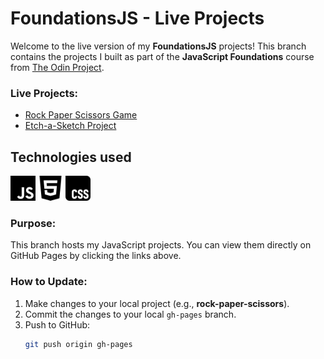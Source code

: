 # FoundationsJS - Live Projects

Welcome to the live version of my **FoundationsJS** projects! This branch contains the projects I built as part of the **JavaScript Foundations** course from [The Odin Project](https://www.theodinproject.com/).

### Live Projects:
- [Rock Paper Scissors Game](https://danny-codes.github.io/FoundationsJS/rock-paper-scissors/index.html)
- [Etch-a-Sketch Project](https://danny-codes.github.io/FoundationsJS/etch-a-sketch/index.html)

## Technologies used
<img src="icons/javascript.svg" alt="JavaScript" width="40" height="40" style="display: inline-block;" />
<img src="icons/html5.svg" alt="HTML5" width="40" height="40" style="display: inline-block;" />
<img src="icons/css.svg" alt="CSS3" width="40" height="40" style="display: inline-block;" />


### Purpose:
This branch hosts my JavaScript projects. You can view them directly on GitHub Pages by clicking the links above.

### How to Update:
1. Make changes to your local project (e.g., **rock-paper-scissors**).
2. Commit the changes to your local `gh-pages` branch.
3. Push to GitHub:
   ```bash
   git push origin gh-pages
